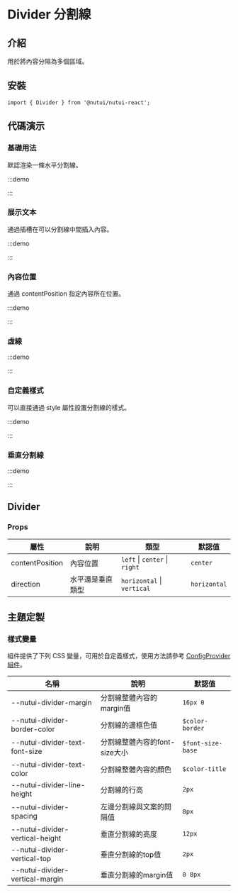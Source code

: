 # Divider 分割線

## 介紹

用於將內容分隔為多個區域。

## 安裝

```tsx
import { Divider } from '@nutui/nutui-react';
```

## 代碼演示

### 基礎用法

默認渲染一條水平分割線。

:::demo

<CodeBlock src='h5/demo1.tsx'></CodeBlock>

:::

### 展示文本

通過插槽在可以分割線中間插入內容。

:::demo

<CodeBlock src='h5/demo2.tsx'></CodeBlock>

:::

### 內容位置

通過 contentPosition 指定內容所在位置。

:::demo

<CodeBlock src='h5/demo3.tsx'></CodeBlock>

:::

### 虛線

:::demo

<CodeBlock src='h5/demo4.tsx'></CodeBlock>

:::

### 自定義樣式

可以直接通過 style 屬性設置分割線的樣式。

:::demo

<CodeBlock src='h5/demo5.tsx'></CodeBlock>

:::

### 垂直分割線

:::demo

<CodeBlock src='h5/demo6.tsx'></CodeBlock>

:::

## Divider

### Props

| 屬性 | 說明 | 類型 | 默認值 |
| --- | --- | --- | --- |
| contentPosition | 內容位置 | `left` \| `center` \| `right` | `center` |
| direction | 水平還是垂直類型 | `horizontal` \| `vertical` | `horizontal` |

## 主題定製

### 樣式變量

組件提供了下列 CSS 變量，可用於自定義樣式，使用方法請參考 [ConfigProvider 組件](#/zh-CN/component/configprovider)。

| 名稱 | 說明 | 默認值 |
| --- | --- | --- |
| \--nutui-divider-margin | 分割線整體內容的margin值 | `16px 0` |
| \--nutui-divider-border-color | 分割線的邊框色值 | `$color-border` |
| \--nutui-divider-text-font-size | 分割線整體內容的font-size大小 | `$font-size-base` |
| \--nutui-divider-text-color | 分割線整體內容的顏色 | `$color-title` |
| \--nutui-divider-line-height | 分割線的行高 | `2px` |
| \--nutui-divider-spacing | 左邊分割線與文案的間隔值 | `8px` |
| \--nutui-divider-vertical-height | 垂直分割線的高度 | `12px` |
| \--nutui-divider-vertical-top | 垂直分割線的top值 | `2px` |
| \--nutui-divider-vertical-margin | 垂直分割線的margin值 | `0 8px` |